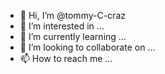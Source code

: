 - 👋 Hi, I’m @tommy-C-craz
- 👀 I’m interested in ...
- 🌱 I’m currently learning ...
- 💞️ I’m looking to collaborate on ...
- 📫 How to reach me ...

<!---
tommy-C-craz/tommy-C-craz is a ✨ special ✨ repository because its `README.md` (this file) appears on your GitHub profile.
You can click the Preview link to take a look at your changes.
--->
